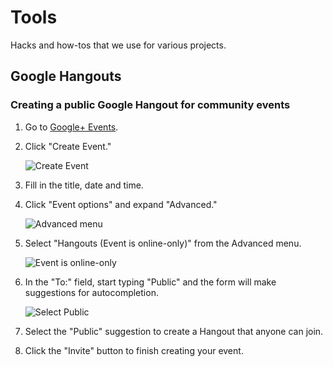 # Tools

Hacks and how-tos that we use for various projects.

## Google Hangouts

### Creating a public Google Hangout for community events

1. Go to [Google+ Events](https://plus.google.com/events).
2. Click "Create Event."

    ![Create Event](http://apps.investigativenewsnetwork.org/docs/hangouts/create_an_event.png)

3. Fill in the title, date and time.
4. Click "Event options" and expand "Advanced."

    ![Advanced menu](http://apps.investigativenewsnetwork.org/docs/hangouts/event_advanced_details.png)

5. Select "Hangouts (Event is online-only)" from the Advanced menu.

    ![Event is online-only](http://apps.investigativenewsnetwork.org/docs/hangouts/event_advanced_details_closeup.png)

6. In the "To:" field, start typing "Public" and the form will make suggestions for autocompletion.

    ![Select Public](http://apps.investigativenewsnetwork.org/docs/hangouts/event_details_public_invite.png)

7. Select the "Public" suggestion to create a Hangout that anyone can join.
8. Click the "Invite" button to finish creating your event.

